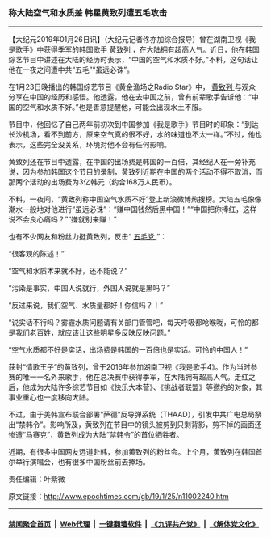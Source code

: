 ### 称大陆空气和水质差 韩星黄致列遭五毛攻击
------------------------

<p>
 【大纪元2019年01月26日讯】（大纪元记者佟亦加综合报导）曾在湖南卫视《我是歌手》中获得季军的韩国歌手
 <a href="http://www.epochtimes.com/gb/tag/%E9%BB%84%E8%87%B4%E5%88%97.html">
  黄致列
 </a>
 ，在大陆拥有超高人气。近日，他在韩国综艺节目中讲述在大陆的经历时表示，“中国的空气和水质不好。”不料，这句话让他在一夜之间遭中共“五毛”“虽远必诛”。
</p>
<p>
 在1月23日晚播出的韩国综艺节目《黄金渔场之Radio Star》中，
 <a href="http://www.epochtimes.com/gb/tag/%E9%BB%84%E8%87%B4%E5%88%97.html">
  黄致列
 </a>
 与观众分享在中国的经历和感悟。他透露，他在去中国之前，曾有前辈歌手告诉他：“中国的空气和水质不好。”也是善意提醒他，可能会出现水土不服。
</p>
<p>
 节目中，他回忆了自己两年前初次到中国参加《我是歌手》节目时的印象：“到达长沙机场，看不到前方，原来空气真的很不好，水的味道也不太一样。”不过，他也表示，这些完全没关系，环境对他不会有任何影响。
</p>
<p>
 黄致列还在节目中透露，在中国的出场费是韩国的一百倍，其经纪人在一旁补充说，因为参加韩国这个节目的录制，黄致列近期在中国的两个活动不得不取消，而那两个活动的出场费为3亿韩元（约合168万人民币）。
</p>
<p>
 不料，一夜间，“黄致列称中国空气水质不好”登上新浪微博热搜榜。大陆五毛像像潮水一般地对他进行“虽远必诛”：“赚中国钱然后黑中国！”“中国把你捧红，这样说不会良心痛吗？”“嫌就别来赚！”
</p>
<p>
 也有不少网友和粉丝力挺黄致列，反击“
 <a href="http://www.epochtimes.com/gb/tag/%E4%BA%94%E6%AF%9B%E5%85%9A.html">
  五毛党
 </a>
 ”：
</p>
<p>
 “很客观的陈述！”
</p>
<p>
 “空气和水质本来就不好，还不能说？”
</p>
<p>
 “污染是事实，中国人说就行，外国人说就是黑吗？”
</p>
<p>
 “反过来说，我们空气、水质量都好！你信吗？！”
</p>
<p>
 “说实话不行吗？雾霾水质问题请有关部门管管吧，每天呼吸都呛喉咙，可怜的都是我们老百姓，就应该让这些明星多反映反映问题。”
</p>
<p>
 “空气水质都不好是实话，出场费是韩国的一百倍也是实话。可怜的中国人！”
</p>
<p>
 获封“情歌王子”的黄致列，曾于2016年参加湖南卫视《我是歌手4》。作为当时参赛的唯一一名外来歌手，他在总决赛中获得季军，在大陆拥有超高人气。走红之后，他成为大陆许多综艺节目如《快乐大本营》、《挑战者联盟》等邀约的对象，其事业重心也一度移向大陆。
</p>
<p>
 不过，由于美韩宣布联合部署“萨德”反导弹系统（THAAD），引发中共广电总局祭出“禁韩令”。影响所及，黄致列在节目中的镜头被剪到只剩背影，剪不掉的画面还惨遭“马赛克”，黄致列成为大陆“禁韩令”的首位牺牲者。
</p>
<p>
 近期，有很多中国网友远道赴韩，参加黄致列的粉丝会。上个月，黄致列在韩国首尔举行演唱会，也有很多中国粉丝前去捧场。
</p>
<p>
 责任编辑：叶紫微
</p>

原文链接：http://www.epochtimes.com/gb/19/1/25/n11002240.htm


------------------------
#### [禁闻聚合首页](https://github.com/gfw-breaker/banned-news/blob/master/README.md) &nbsp;|&nbsp; [Web代理](https://github.com/gfw-breaker/open-proxy/blob/master/README.md) &nbsp;|&nbsp; [一键翻墙软件](https://github.com/gfw-breaker/nogfw/blob/master/README.md) &nbsp;|&nbsp; [《九评共产党》](https://github.com/gfw-breaker/9ping.md/blob/master/README.md#九评之一评共产党是什么) &nbsp;|&nbsp; [《解体党文化》](https://github.com/gfw-breaker/jtdwh.md/blob/master/README.md#绪论)